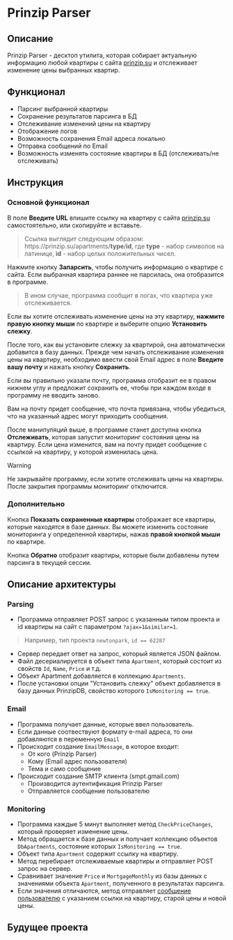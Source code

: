 # Prinzip Parser
## Описание
Prinzip Parser - десктоп утилита, которая собирает актуальную информацию любой квартиры с сайта [prinzip.su](https://prinzip.su)
и отслеживает изменение цены выбранных квартир.

## Функционал
* Парсинг выбранной квартиры
* Сохранение результатов парсинга в БД
* Отслеживание изменений цены на квартиру
* Отображение логов
* Возможность сохранения Email адреса локально
* Отправка сообщений по Email
* Возможность изменять состояние квартиры в БД (отслеживать/не отслеживать)

## Инструкция
### Основной функционал
В поле **Введите URL** впишите ссылку на квартиру с сайта [prinzip.su](https://prinzip.su) самостоятельно,
или скопируйте и вставьте.
> Ссылка выглядит следующим образом:
> https:&#8204;//prinzip.su/apartments/**type**/**id**,
>  где **type** - набор символов на латинице, **id** - набор целых положительных чисел.

Нажмите кнопку **Запарсить**, чтобы получить информацию о квартире с сайта.
Если выбранная квартира раннее не парсилась, она отобразится в программе.
> В ином случае, программа сообщит в логах, что квартира уже отслеживается.

Если вы хотите отслеживать изменение цены на эту квартиру, **нажмите правую кнопку мыши** по квартире
и выберите опцию **Установить слежку**.

После того, как вы установите слежку за квартирой, она автоматически добавится в базу данных.
Прежде чем начать отслеживание изменения цены на квартиру, необходимо ввести свой Email адрес в поле **Введите вашу почту** и нажать кнопку **Сохранить**.

Если вы правильно указали почту, программа отобразит ее в правом нижнем углу и предложит сохранить ее, чтобы при каждом входе в программу не вводить заново.

Вам на почту придет сообщение, что почта привязана, чтобы убедиться, что на указанный адрес могут приходить сообщения.

После манипуляций выше, в программе станет доступна кнопка **Отслеживать**, которая запустит мониторинг состояния цены на квартиру. 
Если цена изменится, вам на почту придет сообщение с ссылкой на квартиру, у которой изменилась цена.
> [!WARNING]
>  Не закрывайте программу, если хотите отслеживать цены на квартиры. После закрытия программы мониторинг отключится.

### Дополнительно
Кнопка **Показать сохраненные квартиры** отображает все квартиры, которые находятся в базе данных.
Вы можете изменить состояние мониторинга у определенной квартиры, нажав **правой кнопкой мыши** по квартире.

Кнопка **Обратно** отобразит квартиры, которые были добавлены путем парсинга в текущей сессии.

## Описание архитектуры
### Parsing
* Программа отправляет POST запрос с указанным типом проекта и id квартиры на сайт с параметром `?ajax=1&similar=1`.
> Например, тип проекта `newtonpark`, `id == 62287`
* Сервер передает ответ на запрос, который является JSON файлом.
* Файл десериалируется в объект типа `Apartment`, который состоит из свойств `Id`, `Name`, `Price` и т.д.
* Объект Apartment добавляется в коллекцию `Apartments`.
* После установки опции "Установить слежку" объект добавляется в базу данных PrinzipDB, свойство которого `IsMonitoring == true`.
### Email
* Программа получает данные, которые ввел пользователь.
* Если данные соотвествуют формату e-mail адреса, то они добавляются в переменную `Email`
* Происходит создание `EmailMessage`, в которое входит:
  * От кого (Prinzip Parser)
  * Кому (Email адрес пользователя)
  * Тема и само сообщение
* Происходит создание SMTP клиента (smpt.gmail.com)
  * Производится аутентификация Prinzip Parser
  * Отправляется сообщение пользователю
### Monitoring
* Программа каждые 5 минут выполняет метод `CheckPriceChanges`, который проверяет изменение цены.
* Метод обращается к базе данных и получает коллекцию объектов `DbApartments`, состояние которых `IsMonitoring == true`.
* Объект типа `Apartment` содержит ссылку на квартиру.
* Метод перебирает отслеживаемые квартиры и отправляет POST запрос на сервер.
* Сравнивает значение `Price` и `MortgageMonthly` из базы данных с значениями объекта `Apartment`, полученного в результатах парсинга.
* Если значения отличаются, метод отправляет [сообщение пользователю](readme.md#Email) с указанием ссылки на квартиру, старой цены и новой цены.

## Будущее проекта


